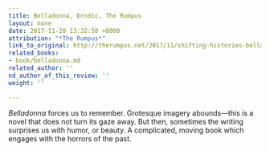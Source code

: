 ```yaml
---
title: Belladonna, Drndic, The Rumpus
layout: none
date: 2017-11-20 13:32:50 +0000
attribution: "*The Rumpus*"
link_to_original: http://therumpus.net/2017/11/shifting-histories-belladonna-by-dasa-drndic/
related_books:
- book/belladonna.md
related_author: ''
nd_author_of_this_review: ''
weight: ''

---
```

_Belladonna_ forces us to remember. Grotesque imagery abounds—this is a novel that does not turn its gaze away. But then, sometimes the writing surprises us with humor, or beauty. A complicated, moving book which engages with the horrors of the past.